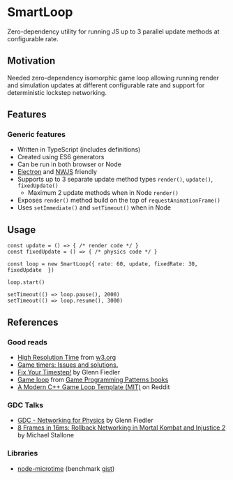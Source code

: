 # SmartLoop

Zero-dependency utility for running JS up to 3 parallel update methods at configurable rate.

## Motivation

Needed zero-dependency isomorphic game loop allowing running render and simulation updates at different configurable rate and support for deterministic lockstep networking.

## Features

### Generic features

- Written in TypeScript (includes definitions)
- Created using ES6 generators
- Can be run in both browser or Node
- [Electron](https://www.electronjs.org/) and [NWJS](https://nwjs.io/) friendly
- Supports up to 3 separate update method types `render()`, `update()`, `fixedUpdate()`
  - Maximum 2 update methods when in Node `render()`
- Exposes `render()` method build on the top of `requestAnimationFrame()`
- Uses `setImmediate()` and `setTimeout()` when in Node

## Usage

```
const update = () => { /* render code */ }
const fixedUpdate = () => { /* physics code */ }

const loop = new SmartLoop({ rate: 60, update, fixedRate: 30, fixedUpdate  })

loop.start()

setTimeout(() => loop.pause(), 2000)
setTimeout(() => loop.resume(), 3000)
```

## References

### Good reads

- [High Resolution Time](https://www.w3.org/TR/hr-time) from [w3.org](https://www.w3.org)
- [Game timers: Issues and solutions.](https://www.fabiensanglard.net/timer_and_framerate/index.php)
- [Fix Your Timestep!](https://gafferongames.com/post/fix_your_timestep/) by Glenn Fiedler
- [Game loop](http://gameprogrammingpatterns.com/game-loop.html) from [Game Programming Patterns books](http://gameprogrammingpatterns.com/)
- [A Modern C++ Game Loop Template (MIT)](https://www.reddit.com/r/gamedev/comments/41v2td/a_modern_c_game_loop_template_mit/) on Reddit

### GDC Talks

- [GDC - Networking for Physics](https://www.youtube.com/watch?v=Z9X4lysFr64) by Glenn Fiedler
- [8 Frames in 16ms: Rollback Networking in Mortal Kombat and Injustice 2](https://www.youtube.com/watch?v=7jb0FOcImdg&t=1082s&ab_channel=GDC) by Michael Stallone

### Libraries

- [node-microtime](https://github.com/wadey/node-microtime) (benchmark [gist](https://gist.github.com/fengmk2/4345606))
